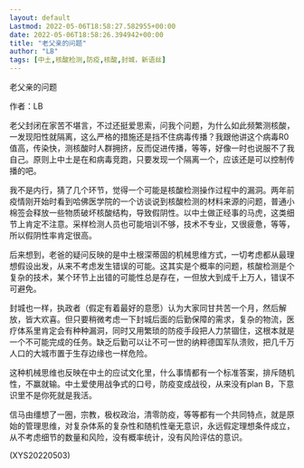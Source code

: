 ```yaml
---
layout: default
Lastmod: 2022-05-06T18:58:27.582955+00:00
date: 2022-05-06T18:58:26.394942+00:00
title: "老父亲的问题"
author: "LB"
tags: [中土,核酸检测,防疫,核酸,封城，新语丝]
---
```


老父亲的问题

作者：LB

老父封闭在家苦不堪言，不过还挺爱思索，问我个问题，为什么如此频繁测核酸，一发现阳性就隔离，这么严格的措施还是挡不住病毒传播？我跟他讲这个病毒R0值高，传染快，测核酸时人群拥挤，反而促进传播，等等，好像一时也说服不了我自己。原则上中土是在和病毒竞跑，只要发现一个隔离一个，应该还是可以控制传播的吧。

我不是内行，猜了几个环节，觉得一个可能是核酸检测操作过程中的漏洞。两年前疫情刚开始时看到哈佛医学院的一个访谈说到核酸检测的材料来源的问题，普通小棉签会释放一些物质破坏核酸结构，导致假阴性。以中土做正经事的马虎，这类细节上肯定不注意。采样检测人员也可能培训不够，技术不专业，又很疲惫，等等，所以假阴性率肯定很高。

后来想到，老爸的疑问反映的是中土根深蒂固的机械思维方式，一切考虑都从最理想假设出发，从来不考虑发生错误的可能。这其实是个概率的问题，核酸检测是个复杂的技术，某个环节上出错的可能性总是存在，一但放大到成千上万人，错误不可避免。

封城也一样，执政者（假定有着最好的意愿）认为大家同甘共苦一个月，然后解放，皆大欢喜。但只要稍微考虑一下封城后面的后勤保障的需求，复杂的物流，医疗体系里肯定会有种种漏洞，同时又用繁琐的防疫手段把人力禁锢住，这根本就是一个不可能完成的任务。缺乏后勤可以让不可一世的纳粹德国军队溃败，把几千万人口的大城市置于生存边缘也一样危险。

这种机械思维也反映在中土的应试文化里，什么事情都有一个标准答案，排斥随机性，不赢就输。中土爱使用战争式的口号，防疫变成战役，从来没有plan B，下意识里不是你死就是我活。

信马由缰想了一圈，宗教，极权政治，清零防疫，等等都有一个共同特点，就是原始的管理思维，对复杂体系的复杂性和随机性毫无意识，永远假定理想条件成立，从不考虑细节的数量和风险，没有概率统计，没有风险评估的意识。

(XYS20220503)

